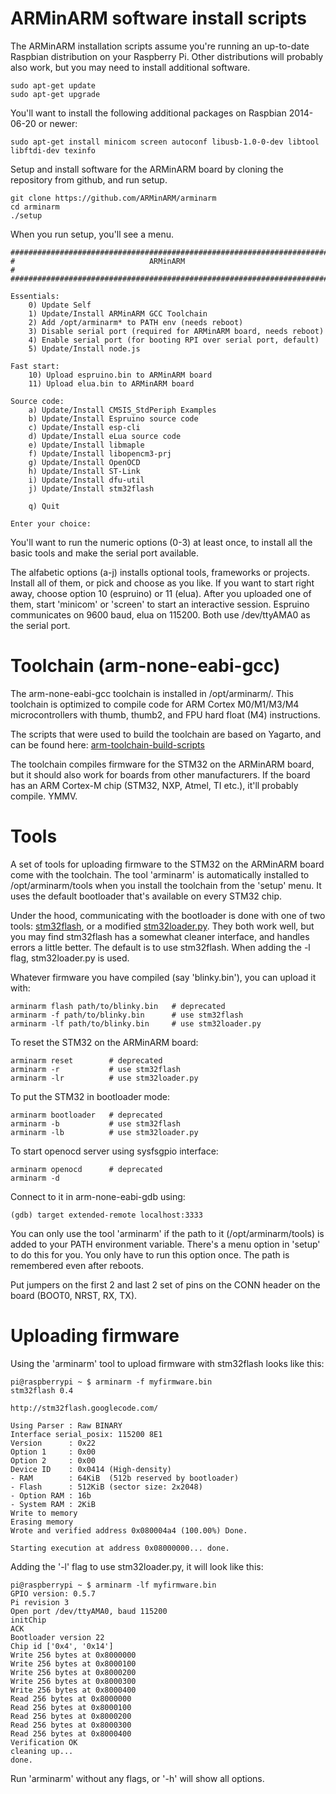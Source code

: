 ARMinARM software install scripts
=================================

The ARMinARM installation scripts assume you're running an up-to-date Raspbian distribution on your Raspberry Pi. Other distributions will probably also work, but you may need to install additional software.

    sudo apt-get update
    sudo apt-get upgrade

You'll want to install the following additional packages on Raspbian 2014-06-20 or newer:

    sudo apt-get install minicom screen autoconf libusb-1.0-0-dev libtool libftdi-dev texinfo

Setup and install software for the ARMinARM board by cloning the repository from github, and run setup.

    git clone https://github.com/ARMinARM/arminarm
    cd arminarm
    ./setup

When you run setup, you'll see a menu.

    #######################################################################
    #                              ARMinARM                               #
    #######################################################################
    
    Essentials:
        0) Update Self
        1) Update/Install ARMinARM GCC Toolchain
        2) Add /opt/arminarm* to PATH env (needs reboot)
        3) Disable serial port (required for ARMinARM board, needs reboot)
        4) Enable serial port (for booting RPI over serial port, default)
        5) Update/Install node.js
    
    Fast start:
        10) Upload espruino.bin to ARMinARM board
        11) Upload elua.bin to ARMinARM board
    
    Source code:
        a) Update/Install CMSIS_StdPeriph Examples
        b) Update/Install Espruino source code
        c) Update/Install esp-cli
        d) Update/Install eLua source code
        e) Update/Install libmaple
        f) Update/Install libopencm3-prj
        g) Update/Install OpenOCD
        h) Update/Install ST-Link
        i) Update/Install dfu-util
        j) Update/Install stm32flash
    
        q) Quit
    
    Enter your choice:

You'll want to run the numeric options (0-3) at least once, to install all the basic tools and make the serial port available.

The alfabetic options (a-j) installs optional tools, frameworks or projects. Install all of them, or pick and choose as you like. If you want to start right away, choose option 10 (espruino) or 11 (elua). After you uploaded one of them, start 'minicom' or 'screen' to start an interactive session. Espruino communicates on 9600 baud, elua on 115200. Both use /dev/ttyAMA0 as the serial port.

Toolchain (arm-none-eabi-gcc)
=============================

The arm-none-eabi-gcc toolchain is installed in /opt/arminarm/. This toolchain is optimized to compile code for ARM Cortex M0/M1/M3/M4 microcontrollers with thumb, thumb2, and FPU hard float (M4) instructions.

The scripts that were used to build the toolchain are based on Yagarto, and can be found here: [arm-toolchain-build-scripts](https://github.com/ARMinARM/arm-toolchain-build-scripts)

The toolchain compiles firmware for the STM32 on the ARMinARM board, but it should also work for boards from other manufacturers. If the board has an ARM Cortex-M chip (STM32, NXP, Atmel, TI etc.), it'll probably compile. YMMV.

Tools
=====
A set of tools for uploading firmware to the STM32 on the ARMinARM board come with the toolchain. The tool 'arminarm' is automatically installed to /opt/arminarm/tools when you install the toolchain from the 'setup' menu. It uses the default bootloader that's available on every STM32 chip.

Under the hood, communicating with the bootloader is done with one of two tools: [stm32flash](https://code.google.com/p/stm32flash/), or a modified [stm32loader.py](https://github.com/jsnyder/stm32loader). They both work well, but you may find stm32flash has a somewhat cleaner interface, and handles errors a little better. The default is to use stm32flash. When adding the -l flag, stm32loader.py is used.

Whatever firmware you have compiled (say 'blinky.bin'), you can upload it with:

    arminarm flash path/to/blinky.bin   # deprecated
    arminarm -f path/to/blinky.bin      # use stm32flash
    arminarm -lf path/to/blinky.bin     # use stm32loader.py

To reset the STM32 on the ARMinARM board:

    arminarm reset        # deprecated
    arminarm -r           # use stm32flash
    arminarm -lr          # use stm32loader.py

To put the STM32 in bootloader mode:

    arminarm bootloader   # deprecated
    arminarm -b           # use stm32flash
    arminarm -lb          # use stm32loader.py

To start openocd server using sysfsgpio interface:

    arminarm openocd      # deprecated
    arminarm -d

Connect to it in arm-none-eabi-gdb using:

    (gdb) target extended-remote localhost:3333

You can only use the tool 'arminarm' if the path to it (/opt/arminarm/tools) is added to your PATH environment variable. There's a menu option in 'setup' to do this for you. You only have to run this option once. The path is remembered even after reboots.

Put jumpers on the first 2 and last 2 set of pins on the CONN header on the board (BOOT0, NRST, RX, TX).

Uploading firmware
==================

Using the 'arminarm' tool to upload firmware with stm32flash looks like this:

    pi@raspberrypi ~ $ arminarm -f myfirmware.bin 
    stm32flash 0.4

    http://stm32flash.googlecode.com/

    Using Parser : Raw BINARY
    Interface serial_posix: 115200 8E1
    Version      : 0x22
    Option 1     : 0x00
    Option 2     : 0x00
    Device ID    : 0x0414 (High-density)
    - RAM        : 64KiB  (512b reserved by bootloader)
    - Flash      : 512KiB (sector size: 2x2048)
    - Option RAM : 16b
    - System RAM : 2KiB
    Write to memory
    Erasing memory
    Wrote and verified address 0x080004a4 (100.00%) Done.

    Starting execution at address 0x08000000... done.

Adding the '-l' flag to use stm32loader.py, it will look like this:

    pi@raspberrypi ~ $ arminarm -lf myfirmware.bin 
    GPIO version: 0.5.7
    Pi revision 3
    Open port /dev/ttyAMA0, baud 115200
    initChip
    ACK
    Bootloader version 22
    Chip id ['0x4', '0x14']
    Write 256 bytes at 0x8000000
    Write 256 bytes at 0x8000100
    Write 256 bytes at 0x8000200
    Write 256 bytes at 0x8000300
    Write 256 bytes at 0x8000400
    Read 256 bytes at 0x8000000
    Read 256 bytes at 0x8000100
    Read 256 bytes at 0x8000200
    Read 256 bytes at 0x8000300
    Read 256 bytes at 0x8000400
    Verification OK
    cleaning up...
    done.

Run 'arminarm' without any flags, or '-h' will show all options.

